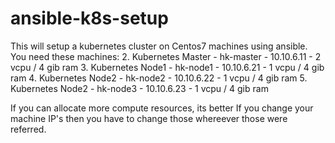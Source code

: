 # ansible-k8s-setup
This will setup a kubernetes cluster on Centos7 machines using ansible.
You need these machines:
2. Kubernetes Master - hk-master - 10.10.6.11 - 2 vcpu / 4 gib ram
3. Kubernetes Node1 - hk-node1 - 10.10.6.21 - 1 vcpu / 4 gib ram
4. Kubernetes Node2 - hk-node2 - 10.10.6.22 - 1 vcpu / 4 gib ram
5. Kubernetes Node2 - hk-node3 - 10.10.6.23 - 1 vcpu / 4 gib ram

If you can allocate more compute resources, its better
If you change your machine IP's then you have to change those whereever
those were referred.
